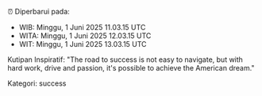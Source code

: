 ⏰ Diperbarui pada:
- WIB: Minggu, 1 Juni 2025 11.03.15 UTC
- WITA: Minggu, 1 Juni 2025 12.03.15 UTC
- WIT: Minggu, 1 Juni 2025 13.03.15 UTC

Kutipan Inspiratif:
"The road to success is not easy to navigate, but with hard work, drive and passion, it's possible to achieve the American dream."


Kategori: success

